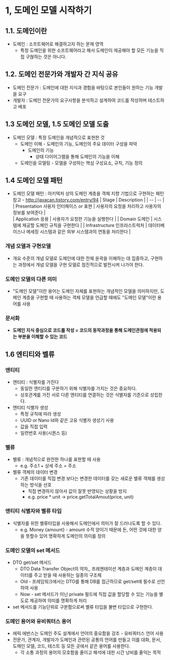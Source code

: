 # 1, 도메인 모델 시작하기 

## 1.1. 도메인이란 
- 도메인 : 소프트웨어로 해결하고자 하는 문제 영역
  - 특정 도메인을 위한 소프트웨어라고 해서 도메인이 제공해야 할 모든 기능을 직접 구혆하는 것은 아니다. 

## 1.2. 도메인 전문가와 개발자 간 지식 공유 
- 도메인 전문가 : 도메인에 대한 지식과 경험을 바탕으로 본인들이 원하는 기능 개발을 요구
- 개발자 : 도메인 전문가의 요구사항을 분석하고 설계하여 코드를 작성하며 테스트하고 배포

## 1.3 도메인 모델, 1.5 도메인 모델 도출
- 도메인 모델 : 특정 도메인을 개념적으로 표현한 것
  - 도메인 이해 - 도메인의 기능, 도메인의 주요 데이터 구성을 파악
    - 도메인의 기능 
      - 상태 다이어그램을 통해 도메인의 기능을 이해
  - 도메인을 모델링 - 모델을 구성하는 핵심 구성요소, 규칙, 기능 정의

## 1.4 도메인 모델 패턴 
- 도메인 모델 패턴 :  아키텍처 상의 도메인 계층을 객체 지향 기법으로 구현하는 패턴 
참고 - http://javacan.tistory.com/entry/94
| Stage | Description |
| -- | -- |
| Presentation 사용자 인터페이스 or 표현 | 사용자의 요청을 처리하고 사용자의 정보를 보여준다 |    
| Application 응용 | 사용자가 요청한 기능을 실행한다 |
| Domain 도메인 | 시스템에 제공할 도메인 규칙을 구현한다 |
| Infrastructure 인프라스트럭처 | 데이터베이스나 메세징 시스템과 같은 외부 시스템과의 연동을 처리한다 |

### 개념 모델과 구현모델 
  - 개요 수준의 개념 모델로 도메인에 대한 전체 윤곽을 이해하는 데 집중하고, 구현하는 과정에서 개념 모델을 구현 모델로 점진적으로 발전시켜 나가야 한다.

### 도메인 모델의 다른 의미
  - "도메인 모델"이란 용어는 도메인 자체를 표현하는 개념적인 모델을 의미하지만, 도메인 계층을 구현할 때 사용하는 객체 모델을 언급할 때에도 "도메인 모델"이란 용어를 사용

### 문서화 
- **도메인 지식 중심으로 코드를 작성 = 코드의 동작과정을 통해 도메인관점에 적용되는 부분을 이해할 수 있는 코드**


  
## 1.6 엔티티와 벨류 
### 엔티티 
- 엔티티 : 식별자를 가진다
  - 동일한 엔티티를 구분하기 위해 식별자를 가지는 것은 중요하다. 
  - 상호관계를 가진 서로 다른 엔티티를 연결하는 것은 식별자를 기준으로 성립한다. 
- 엔티티 식별자 생성 
  - 특정 규칙에 따라 생성 
  - UUID or Nano Id와 같은 고유 식별자 생성기 사용
  - 값을 직접 입력
  - 일련번호 사용(시퀀스 등)

### 벨류 
- 벨류 : 개념적으로 완전한 하나를 표현할 때 사용 
  - e.g. 주소1 + 상세 주소 = 주소
- 벨류 객체의 데이터 변경 
  - 기존 데이터를 직접 변경 보다는 변경한 데이터를 갖는 새로운 밸류 객체를 생성하는 방식을 선호
    - 직접 변경하지 않아서 값이 잘못 반영되는 상황을 방지
    - e.g. price * unit -> price.getTotalAmout(price, unit)
  
### 엔티티 식별자와 벨류 타입
- 식별자를 위한 벨류타입을 사용해서 도메인에서 의미가 잘 드러나도록 할 수 있다. 
  - e.g. Money {amount} - amount 수적 양이기 때문에 돈, 어떤 것에 대한 양을 뜻할수 있어 명확하게 도메인의 의미를 정의

### 도메인 모델의 set 메서드
- DTO get/set 메서드 
  - DTO Data Transfer Object의 약자,, 프레젠테이션 계층과 도메인 계층이 데이터를 주고 받을 때 사용하는 일종의 구조체
  - Old - 프레임워크에서는 DTO를 통해 DB를 접근하므로 get/set에 필수로 선언하여 사용 
  - Now - set 메서드가 이닌 private 필드에 직접 값을 할당할 수 있는 기능을 별도로 제공하여 의미를 명확하게 처리
- set 메서드를 기능단위로 구분함으로써 벨류 타입을 불변 타입으로 구현한다.

### 도메인 용어와 유비쿼터스 용어
- 에릭 에반스는 도메인 주도 설계에서 언어의 중요함을 강조 - 유비쿼터스 언어 사용
- 전문가, 관계자, 개발자가 도메인과 관련된 공통의 언어를 만들고 이를 대화, 문서, 도메인 모델, 코드, 테스트 등 모든 곳에서 같은 용어를 사용한다. 
  - 각 소통 과정의 용어의 모호함을 줄이고 해석에 대한 시간 낭비를 줄익는 목적